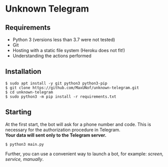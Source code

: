 # Unknown Telegram
## Requirements
* Python 3 (versions less than 3.7 were not tested)
* Git
* Hosting with a static file system (Heroku does not fit!)
* Understanding the actions performed

## Installation
```
$ sudo apt install -y git python3 python3-pip
$ git clone https://github.com/MaxUNof/unknown-telegram.git
$ cd unknown-telegram
$ sudo python3 -m pip install -r requirements.txt
```
## Starting
At the first start, the bot will ask for a phone number and code. This is necessary for the authorization procedure in Telegram.  
**Your data will sent only to the Telegram server.**
```
$ python3 main.py
```

Further, you can use a convenient way to launch a bot, for example: *screen, service, manually*.
